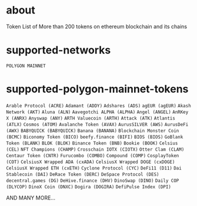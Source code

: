 # about
Token List of More than 200 tokens on ethereum blockchain and its chains

# supported-networks
`POLYGON MAINNET`

# supported-polygon-mainnet-tokens
`Arable Protocol (ACRE)`
`Adamant (ADDY)`
`Adshares (ADS)`
`agEUR (agEUR)`
`Akash Network (AKT)`
`Aluna (ALN)`
`Aavegotchi ALPHA (ALPHA)`
`Angel (ANGEL)`
`AnRKey X (ANRX)`
`Anyswap (ANY)`
`ARTH Valuecoin (ARTH)`
`Attack (ATK)`
`Atlantis (ATLX)`
`Cosmos (ATOM)`
`Avalanche Token (AVAX)`
`AurusSILVER (AWS)`
`AurusDeFi (AWX)`
`BABYQUICK (BABYQUICK)`
`Banana (BANANA)`
`Blockchain Monster Coin (BCMC)`
`Biconomy Token (BICO)`
`beefy.finance (BIFI)`
`BIOS (BIOS)`
`GoBlank Token (BLANK)`
`BLOK (BLOK)`
`Binance Token (BNB)`
`Bookie (BOOK)`
`Celsius (CEL)`
`NFT Champions (CHAMP)`
`Crosschain IOTX (CIOTX)`
`Otter Clam (CLAM)`
`Centaur Token (CNTR)`
`Furucombo (COMBO)`
`Compound (COMP)`
`CosplayToken (COT)`
`CelsiusX Wrapped ADA (cxADA)`
`CelsiusX Wrapped DOGE (cxDOGE)`
`CelsiusX Wrapped ETH (cxETH)`
`Cyclone Protocol (CYC)`
`DeFi11 (D11)`
`Dai Stablecoin (DAI)`
`DeRace Token (DERC)`
`DeSpace Protocol (DES)`
`decentral.games (DG)`
`DeHive.finance (DHV)`
`DinoSwap (DINO)`
`Daily COP (DLYCOP)`
`DinoX Coin (DNXC)`
`Dogira (DOGIRA)`
`DefiPulse Index (DPI)`

AND MANY MORE...
